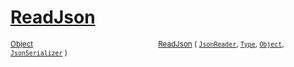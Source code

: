 # [ReadJson](./FeatureDescriptorJsonConverter-100664022.md)



<sub>[Object](https://docs.microsoft.com/en-us/dotnet/api/System.Object)</sub><img width=200/><sub>[ReadJson](./FeatureDescriptorJsonConverter-100664022.md) ( [`JsonReader`](./FeatureDescriptorJsonConverter-100664022.md), [`Type`](https://docs.microsoft.com/en-us/dotnet/api/System.Type), [`Object`](https://docs.microsoft.com/en-us/dotnet/api/System.Object), [`JsonSerializer`](./FeatureDescriptorJsonConverter-100664022.md) )</sub><br>


